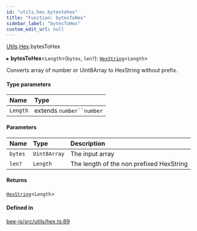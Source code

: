 ```yaml
---
id: "utils.hex.bytestohex"
title: "Function: bytesToHex"
sidebar_label: "bytesToHex"
custom_edit_url: null
---
```


[Utils](../modules/utils.md).[Hex](../modules/utils.hex.md).bytesToHex

▸ **bytesToHex**<`Length`\>(`bytes`, `len?`): [`HexString`](../types/utils.hex.hexstring.md)<`Length`\>

Converts array of number or Uint8Array to HexString without prefix.

#### Type parameters

| Name | Type |
| :------ | :------ |
| `Length` | extends `number``number` |

#### Parameters

| Name | Type | Description |
| :------ | :------ | :------ |
| `bytes` | `Uint8Array` | The input array |
| `len?` | `Length` | The length of the non prefixed HexString |

#### Returns

[`HexString`](../types/utils.hex.hexstring.md)<`Length`\>

#### Defined in

[bee-js/src/utils/hex.ts:89](https://github.com/ethersphere/bee-js/blob/74056cb/src/utils/hex.ts#L89)
